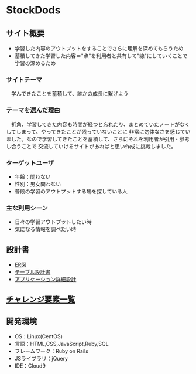 # StockDods

## サイト概要
- 学習した内容のアウトプットをすることでさらに理解を深めてもらうため
- 蓄積してきた学習した内容＝"点"を利用者と共有して"線"にしていくことで学習の深めるため

### サイトテーマ
　学んできたことを蓄積して、誰かの成長に繋げよう

### テーマを選んだ理由
　折角、学習してきた内容も時間が経つと忘れたり、まとめていたノートがなくしてしまって、やってきたことが残っていないことに
非常に勿体なさを感じていました。なので学習してきたことを蓄積して、さらにそれを利用者が引用・参考し合うことで
交流していけるサイトがあればと思い作成に挑戦しました。
　

### ターゲットユーザ
- 年齢：問わない
- 性別：男女問わない
- 普段の学習のアウトプットする場を探している人

### 主な利用シーン
- 日々の学習アウトプットしたい時
- 気になる情報を調べたい時


## 設計書
- [ER図](https://app.diagrams.net/#G1lqGCPIpoZtL1XC4eYdmog-ejCv86asTs)
- [テーブル設計書](https://docs.google.com/spreadsheets/d/1rvcGUG_UeqFkNMgmC0l_rzzV_QBOKMKKpHx19gXYyLA/edit#gid=1240478325)
- [アプリケーション詳細設計](https://docs.google.com/spreadsheets/d/1Me5UXp0drpDdBsKSQn2rEVvOQ0U5hxwxxstVq9rLdkI/edit#gid=2133469642)

## [チャレンジ要素一覧](https://docs.google.com/spreadsheets/d/1oKQga6FtqoK-wivMC0YBypGm8VT52MBMIYnnaxDT0Cc/edit#gid=2012246441)

## 開発環境
- OS：Linux(CentOS)
- 言語：HTML,CSS,JavaScript,Ruby,SQL
- フレームワーク：Ruby on Rails
- JSライブラリ：jQuery
- IDE：Cloud9
